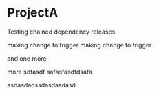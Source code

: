 # ProjectA
Testing chained dependency releases.

making change to trigger
making change to trigger

and one more

more
sdfasdf
safasfasdfdsafa


asdasdadssdasdasdasd
